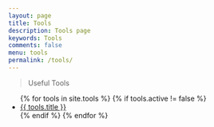 ```yaml
---
layout: page
title: Tools
description: Tools page
keywords: Tools
comments: false
menu: tools
permalink: /tools/
---
```


> Useful Tools

<ul class="listing">
{% for tools in site.tools %}
{% if tools.active != false %}
<li class="listing-item"><a href="{{ site.url }}{{ tools.url }}">{{ tools.title }}</a></li>
{% endif %}
{% endfor %}
</ul>